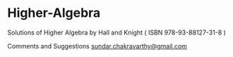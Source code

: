 # Higher-Algebra
Solutions of Higher Algebra by Hall and Knight ( ISBN 978-93-88127-31-8 )

Comments and Suggestions
sundar.chakravarthy@gmail.com
